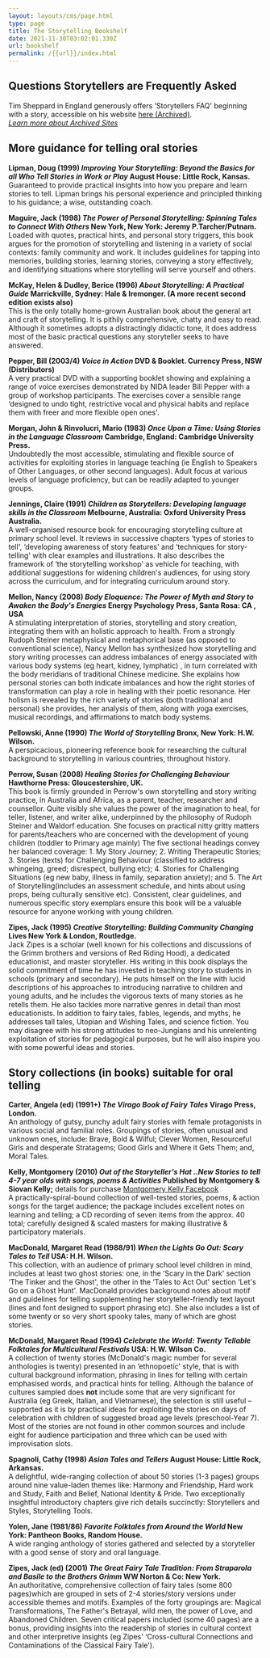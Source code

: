 ```yaml
---
layout: layouts/cms/page.html
type: page
title: The Storytelling Bookshelf
date: 2021-11-30T03:02:01.330Z
url: bookshelf
permalink: /{{url}}/index.html
---
```

<div id="faq">

## Questions Storytellers are Frequently Asked

Tim Sheppard in England generously offers ‘Storytellers FAQ' beginning with a story, accessible on his website [here (Archived)](https://web.archive.org/web/20200227124008/http://www.timsheppard.co.uk/story/faq.html).\
*[Learn more about Archived Sites](/internet-archive/)*
</div>

<div id="improving-your-craft">

## **More guidance for telling oral stories**

**Lipman, Doug (1999) *Improving Your Storytelling: Beyond the Basics for all Who Tell Stories in Work or Play* August House: Little Rock, Kansas.**\
Guaranteed to provide practical insights into how you prepare and learn stories to tell. Lipman brings his personal experience and principled thinking to his guidance; a wise, outstanding coach.

**Maguire, Jack (1998) *The Power of Personal Storytelling: Spinning Tales to Connect With Others* New York, New York: Jeremy P.Tarcher/Putnam.**\
Loaded with quotes, practical hints, and personal story triggers, this book argues for the promotion of storytelling and listening in a variety of social contexts: family community and work. It includes guidelines for tapping into memories, building stories, learning stories, conveying a story effectively, and identifying situations where storytelling will serve yourself and others.

**McKay, Helen & Dudley, Berice (1996) *About Storytelling: A Practical Guide* Marrickville, Sydney: Hale & Iremonger. (A more recent second edition exists also)**\
This is the only totally home-grown Australian book about the general art and craft of storytelling. It is pithily comprehensive, chatty and easy to read. Although it sometimes adopts a distractingly didactic tone, it does address most of the basic practical questions any storyteller seeks to have answered.

**Pepper, Bill (2003/4) *Voice in Action* DVD & Booklet. Currency Press, NSW (Distributors)**\
A very practical DVD with a supporting booklet showing and explaining a range of voice exercises demonstrated by NIDA leader Bill Pepper with a group of workshop participants. The exercises cover a sensible range ‘designed to undo tight, restrictive vocal and physical habits and replace them with freer and more flexible open ones'.

**Morgan, John & Rinvolucri, Mario (1983) *Once Upon a Time: Using Stories in the Language Classroom* Cambridge, England: Cambridge University Press.**\
Undoubtedly the most accessible, stimulating and flexible source of activities for exploiting stories in language teaching (ie English to Speakers of Other Languages, or other second languages). Adult focus at various levels of language proficiency, but can be readily adapted to younger groups.

**Jennings, Claire (1991) *Children as Storytellers: Developing language skills in the Classroom* Melbourne, Australia: Oxford University Press Australia.**\
A well-organised resource book for encouraging storytelling culture at primary school level. It reviews in successive chapters ‘types of stories to tell', ‘developing awareness of story features' and ‘techniques for story-telling' with clear examples and illustrations. It also describes the framework of ‘the storytelling workshop' as vehicle for teaching, with additional suggestions for widening children's audiences, for using story across the curriculum, and for integrating curriculum around story.

**Mellon, Nancy (2008) *Body Eloquence: The Power of Myth and Story to Awaken the Body's Energies* Energy Psychology Press, Santa Rosa: CA , USA**\
A stimulating interpretation of stories, storytelling and story creation, integrating them with an holistic approach to health. From a strongly Rudoph Steiner metaphysical and metaphorical base (as opposed to conventional science), Nancy Mellon has synthesized how storytelling and story writing processes can address imbalances of energy associated with various body systems (eg heart, kidney, lymphatic) , in turn correlated with the body meridians of traditional Chinese medicine. She explains how personal stories can both indicate imbalances and how the right stories of transformation can play a role in healing with their poetic resonance. Her holism is revealed by the rich variety of stories (both traditional and personal) she provides, her analysis of them, along with yoga exercises, musical recordings, and affirmations to match body systems.

**Pellowski, Anne (1990) *The World of Storytelling* Bronx, New York: H.W. Wilson.**\
A perspicacious, pioneering reference book for researching the cultural background to storytelling in various countries, throughout history.

**Perrow, Susan (2008) *Healing Stories for Challenging Behaviour* Hawthorne Press: Gloucestershire, UK.**\
This book is firmly grounded in Perrow's own storytelling and story writing practice, in Australia and Africa, as a parent, teacher, researcher and counsellor. Quite visibly she values the power of the imagination to heal, for teller, listener, and writer alike, underpinned by the philosophy of Rudoph Steiner and Waldorf education. She focuses on practical nitty gritty matters for parents/teachers who are concerned with the development of young children (toddler to Primary age mainly) The five sectional headings convey her balanced coverage: 1. My Story Journey; 2. Writing Therapeutic Stories; 3. Stories (texts) for Challenging Behaviour (classified to address whingeing, greed; disrespect, bullying etc); 4. Stories for Challenging Situations (eg new baby, illness in family, separation anxiety); and 5. The Art of Storytelling(includes an assessment schedule, and hints about using props, being culturally sensitive etc). Consistent, clear guidelines, and numerous specific story exemplars ensure this book will be a valuable resource for anyone working with young children.

**Zipes, Jack (1995) *Creative Storytelling: Building Community Changing* Lives New York & London, Routledge.**\
Jack Zipes is a scholar (well known for his collections and discussions of the Grimm brothers and versions of Red Riding Hood), a dedicated educationist, and master storyteller. His writing in this book displays the solid commitment of time he has invested in teaching story to students in schools (primary and secondary). He puts himself on the line with lucid descriptions of his approaches to introducing narrative to children and young adults, and he includes the vigorous texts of many stories as he retells them. He also tackles more narrative genres in detail than most educationists. In addition to fairy tales, fables, legends, and myths, he addresses tall tales, Utopian and Wishing Tales, and science fiction. You may disagree with his strong attitudes to neo-Jungians and his unrelenting exploitation of stories for pedagogical purposes, but he will also inspire you with some powerful ideas and stories.

</div>

<div id="story-collections">

## **Story collections (in books) suitable for oral telling**

**Carter, Angela (ed) (1991+) *The Virago Book of Fairy Tales* Virago Press, London.**\
An anthology of gutsy, punchy adult fairy stories with female protagonists in various social and familial roles. Groupings of stories, often unusual and unknown ones, include: Brave, Bold & Wilful; Clever Women, Resourceful Girls and desperate Stratagems; Good Girls and Where it Gets Them; and, Moral Tales.

**Kelly, Montgomery (2010) *Out of the Storyteller's Hat ..New Stories to tell 4-7 year olds with songs, poems & Activities* Published by Montgomery & Siovan Kelly;** details for purchase [Montgomery Kelly Facebook](https://www.facebook.com/Montgomery-Kelly-Out-of-the-Storytellers-Hat-109945745762980/)\
A practically-spiral-bound collection of well-tested stories, poems, & action songs for the target audience; the package includes excellent notes on learning and telling; a CD recording of seven items from the approx. 40 total; carefully designed & scaled masters for making illustrative & participatory materials.

**MacDonald, Margaret Read (1988/91) *When the Lights Go Out: Scary Tales to Tell* USA: H.H. Wilson.**\
This collection, with an audience of primary school level children in mind, includes at least two ghost stories: one, in the ‘Scary in the Dark' section ‘The Tinker and the Ghost', the other in the ‘Tales to Act Out' section ‘Let's Go on a Ghost Hunt'. MacDonald provides background notes about motif and guidelines for telling supplementing her storyteller-friendly text layout (lines and font designed to support phrasing etc). She also includes a list of some twenty or so very short spooky tales, many of which are ghost stories.

**McDonald, Margaret Read (1994) *Celebrate the World: Twenty Tellable Folktales for Multicultural Festivals* USA: H.W. Wilson Co.**\
A collection of twenty stories (McDonald's magic number for several anthologies is twenty) presented in an ‘ethnopoetic' style, that is with cultural background information, phrasing in lines for telling with certain emphasised words, and practical hints for telling. Although the balance of cultures sampled does **not** include some that are very significant for Australia (eg Greek, Italian, and Vietnamese), the selection is still useful – supported as it is by practical ideas for exploiting the stories on days of celebration with children of suggested broad age levels (preschool-Year 7). Most of the stories are not found in other common sources and include eight for audience participation and three which can be used with improvisation slots.

**Spagnoli, Cathy (1998) *Asian Tales and Tellers* August House: Little Rock, Arkansas.**\
A delightful, wide-ranging collection of about 50 stories (1-3 pages) groups around nine value-laden themes like: Harmony and Friendship, Hard work and Study, Faith and Belief, National Identity & Pride. Two exceptionally insightful introductory chapters give rich details succinctly: Storytellers and Styles, Storytelling Tools.

**Yolen, Jane (1981/86) *Favorite Folktales from Around the World* New York: Pantheon Books, Random House.**\
A wide ranging anthology of stories gathered and selected by a storyteller with a good sense of story and oral language.

**Zipes, Jack (ed) (2001) *The Great Fairy Tale Tradition: From Straparola and Basile to the Brothers Grimm* WW Norton & Co: New York.**\
An authoritative, comprehensive collection of fairy tales (some 800 pages)which are grouped in sets of 2-4 stories/story versions under accessible themes and motifs. Examples of the forty groupings are: Magical Transformations, The Father's Betrayal, wild men, the power of Love, and Abandoned Children. Seven critical papers included (some 40 pages) are a bonus, providing insights into the readership of stories in cultural context and other interpretive insights (eg Zipes' ‘Cross-cultural Connections and Contaminations of the Classical Fairy Tale').

</div>